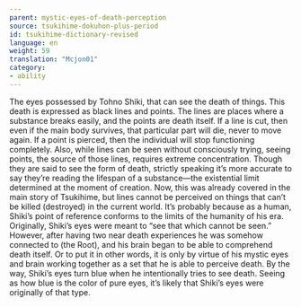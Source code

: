 ```yaml
---
parent: mystic-eyes-of-death-perception
source: tsukihime-dokuhon-plus-period
id: tsukihime-dictionary-revised
language: en
weight: 59
translation: "Mcjon01"
category:
- ability
---
```


The eyes possessed by Tohno Shiki, that can see the death of things.
This death is expressed as black lines and points. The lines are places where a substance breaks easily, and the points are death itself. If a line is cut, then even if the main body survives, that particular part will die, never to move again. If a point is pierced, then the individual will stop functioning completely. Also, while lines can be seen without consciously trying, seeing points, the source of those lines, requires extreme concentration.
Though they are said to see the form of death, strictly speaking it’s more accurate to say they’re reading the lifespan of a substance—the existential limit determined at the moment of creation. Now, this was already covered in the main story of Tsukihime, but lines cannot be perceived on things that can’t be killed (destroyed) in the current world. It’s probably because as a human, Shiki’s point of reference conforms to the limits of the humanity of his era.
Originally, Shiki’s eyes were meant to “see that which cannot be seen.” However, after having two near death experiences he was somehow connected to (the Root), and his brain began to be able to comprehend death itself. Or to put it in other words, it is only by virtue of his mystic eyes and brain working together as a set that he is able to perceive death.
By the way, Shiki’s eyes turn blue when he intentionally tries to see death. Seeing as how blue is the color of pure eyes, it’s likely that Shiki’s eyes were originally of that type.
